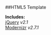 ##HTML5 Template

**Includes:**  
[jQuery](http://jquery.com/) *v2.1*  
[Modernizr](http://modernizr.com/) *v2.7.1*  